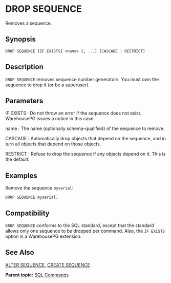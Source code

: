 # DROP SEQUENCE 

Removes a sequence.

## <a id="section2"></a>Synopsis 

``` {#sql_command_synopsis}
DROP SEQUENCE [IF EXISTS] <name> [, ...] [CASCADE | RESTRICT]
```

## <a id="section3"></a>Description 

`DROP SEQUENCE` removes sequence number generators. You must own the sequence to drop it \(or be a superuser\).

## <a id="section4"></a>Parameters 

IF EXISTS
:   Do not throw an error if the sequence does not exist. WarehousePG issues a notice in this case.

name
:   The name \(optionally schema-qualified\) of the sequence to remove.

CASCADE
:   Automatically drop objects that depend on the sequence, and in turn all objects that depend on those objects.

RESTRICT
:   Refuse to drop the sequence if any objects depend on it. This is the default.

## <a id="section5"></a>Examples 

Remove the sequence `myserial`:

```
DROP SEQUENCE myserial;
```

## <a id="section6"></a>Compatibility 

`DROP SEQUENCE` conforms to the SQL standard, except that the standard allows only one sequence to be dropped per command. Also, the `IF EXISTS` option is a WarehousePG extension.

## <a id="section7"></a>See Also 

[ALTER SEQUENCE](ALTER_SEQUENCE.html), [CREATE SEQUENCE](CREATE_SEQUENCE.html)

**Parent topic:** [SQL Commands](../sql_commands/sql_ref.html)

